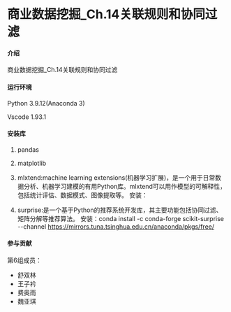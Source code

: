 # 商业数据挖掘_Ch.14关联规则和协同过滤

#### 介绍
商业数据挖掘_Ch.14关联规则和协同过滤

#### 运行环境
Python 3.9.12(Anaconda 3)

Vscode 1.93.1

#### 安装库
1. pandas

2. matplotlib

3. mlxtend:machine learning extensions(机器学习扩展)，是一个用于日常数据分析、机器学习建模的有用Python库。mlxtend可以用作模型的可解释性，包括统计评估、数据模式、图像提取等。
安装：

4. surprise:是一个基于Python的推荐系统开发库，其主要功能包括协同过滤、矩阵分解等推荐算法。
安装：conda install -c conda-forge scikit-surprise --channel https://mirrors.tuna.tsinghua.edu.cn/anaconda/pkgs/free/

#### 参与贡献

第6组成员：
- 舒双林
- 王子衿
- 费奥雨
- 魏亚琪
